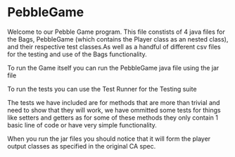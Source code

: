 # PebbleGame

Welcome to our Pebble Game program. This file constists of 4 java files for the Bags, PebbleGame (which contains the Player class as an nested class), and their respective test classes.As well as a handful of different csv files for the testing and use of the Bags functionality.

To run the Game itself you can run the PebbleGame java file using the jar file

To run the tests you can use the Test Runner for the Testing suite

The tests we have included are for methods that are more than trivial and need to show that they will work, we have ommitted some tests for things like setters and getters as for some of these methods they only contain 1 basic line of code or have very simple functionality.

When you run the jar files you should notice that it will form the player output classes as specified in the original CA spec.


